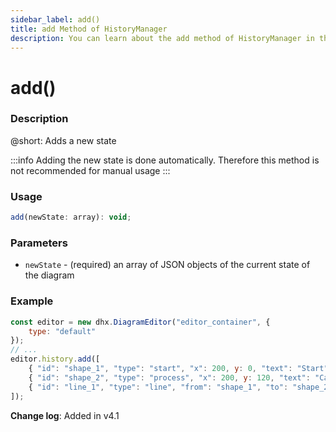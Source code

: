 ```yaml
---
sidebar_label: add()
title: add Method of HistoryManager
description: You can learn about the add method of HistoryManager in the documentation of the DHTMLX JavaScript Diagram library. Browse developer guides and API reference, try out code examples and live demos, and download a free 30-day evaluation version of DHTMLX Diagram.
---
```


# add()

### Description

@short: Adds a new state

:::info
Adding the new state is done automatically. Therefore this method is not recommended for manual usage
:::

### Usage

~~~jsx
add(newState: array): void;
~~~

### Parameters

- `newState` - (required) an array of JSON objects of the current state of the diagram

### Example

~~~jsx {5-9}
const editor = new dhx.DiagramEditor("editor_container", { 
    type: "default"
});
// ...
editor.history.add([
    { "id": "shape_1", "type": "start", "x": 200, y: 0, "text": "Start" },
    { "id": "shape_2", "type": "process", "x": 200, y: 120, "text": "Call the client" },
    { "id": "line_1", "type": "line", "from": "shape_1", "to": "shape_2" }
]);
~~~

**Change log**: Added in v4.1
